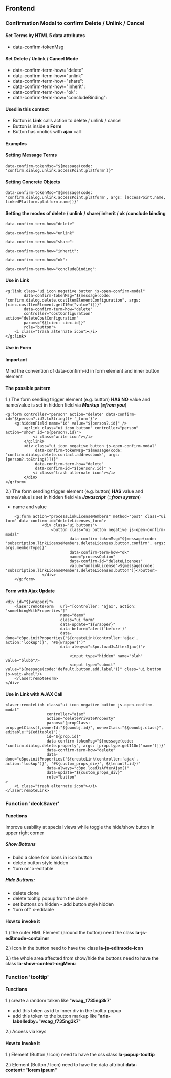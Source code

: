 ## Frontend

### Confirmation Modal to confirm Delete / Unlink / Cancel

#### Set Terms by HTML 5 data attributes
- data-confirm-tokenMsg

#### Set Delete / Unlink / Cancel Mode
- data-confirm-term-how="delete"
- data-confirm-term-how="unlink"
- data-confirm-term-how="share":
- data-confirm-term-how="inherit":
- data-confirm-term-how="ok":
- data-confirm-term-how="concludeBinding":
#### Used in this context
- Button is **Link** calls action to delete / unlink / cancel
- Button is inside a **Form**
- Button has onclick with **ajax** call


#### Examples
#### Setting Message Terms

```
data-confirm-tokenMsg="${message(code: 'confirm.dialog.unlink.accessPoint.platform')}"
```


#### Setting Concrete Objects

```
data-confirm-tokenMsg="${message(code: 'confirm.dialog.unlink.accessPoint.platform', args: [accessPoint.name, linkedPlatform.platform.name])}"
```
#### Setting the modes of delete / unlink / share/ inherit / ok /conclude binding

```
data-confirm-term-how="delete"
```
```
data-confirm-term-how="unlink"
```
```
data-confirm-term-how="share":
```
```
data-confirm-term-how="inherit":
```
```
data-confirm-term-how="ok":
```
```
data-confirm-term-how="concludeBinding":
```


#### Use in Link

```
<g:link class="ui icon negative button js-open-confirm-modal"
        data-confirm-tokenMsg="${message(code: "confirm.dialog.delete.costItemElementConfiguration", args: [ciec.costItemElement.getI10n("value")])}"
        data-confirm-term-how="delete"
        controller="costConfiguration" action="deleteCostConfiguration"
        params="${[ciec: ciec.id]}"
        role="button">
    <i class="trash alternate icon"></i>
</g:link>

```

#### Use in Form

#### Important

Mind the convention of data-confirm-id in form element and inner button element

#### The possible pattern

1.) The form sending trigger element (e.g. button) **HAS NO** value and name/value is set in hidden field via ***Markup*** (***=from you***)

```
<g:form controller="person" action="delete" data-confirm-id="${person?.id?.toString()+ '_form'}">
    <g:hiddenField name="id" value="${person?.id}" />
        <g:link class="ui icon button" controller="person" action="show" id="${person?.id}">
            <i class="write icon"></i>
        </g:link>
        <div class="ui icon negative button js-open-confirm-modal"
             data-confirm-tokenMsg="${message(code: "confirm.dialog.delete.contact.addressbook", args: [person?.toString()])}"
             data-confirm-term-how="delete"
             data-confirm-id="${person?.id}" >
            <i class="trash alternate icon"></i>
        </div>
</g:form>
```
2.) The form sending trigger element (e.g. button) **HAS** value and name/value is set in hidden field via ***Javascript*** (***=from system***) 
- name and value 
```
    <g:form action="processLinkLicenseMembers" method="post" class="ui form" data-confirm-id="deleteLicenses_form">
                <div class="ui buttons">
                    <button class="ui button negative js-open-confirm-modal"
                            data-confirm-tokenMsg="${message(code: 'subscription.linkLicenseMembers.deleteLicenses.button.confirm', args: args.memberType)}"
                            data-confirm-term-how="ok"
                            name="processOption"
                            data-confirm-id="deleteLicenses"
                            value="unlinkLicense">${message(code: 'subscription.linkLicenseMembers.deleteLicenses.button')}</button>
                </div>
    </g:form>
```

#### Form with Ajax Update

```
<div id="${wrapper}">
    <laser:remoteForm   url="[controller: 'ajax', action: 'somethingWithProperties']"
                        name="demo" 
                        class="ui form"
                        data-update="${wrapper}"
                        data-before="alert('before')"
                        data-done="c3po.initProperties('${createLink(controller:'ajax', action:'lookup')}', '#${wrapper}')"
                        data-always="c3po.loadJsAfterAjax()">

                            <input type="hidden" name="blah" value="blubb"/>
                            <input type="submit" value="${message(code:'default.button.add.label')}" class="ui button js-wait-wheel"/>
    </laser:remoteForm>
</div>
```

#### Use in Link with AJAX Call

```
<laser:remoteLink class="ui icon negative button js-open-confirm-modal"
                  controller="ajax"
                  action="deletePrivateProperty"
                  params='[propClass: prop.getClass(),ownerId:"${ownobj.id}", ownerClass:"${ownobj.class}", editable:"${editable}"]'
                  id="${prop.id}"
                  data-confirm-tokenMsg="${message(code: "confirm.dialog.delete.property", args: [prop.type.getI10n('name')])}"
                  data-confirm-term-how="delete"
                  data-done="c3po.initProperties('${createLink(controller:'ajax', action:'lookup')}', '#${custom_props_div}', ${tenant?.id})"
                  data-always="c3po.loadJsAfterAjax()"
                  data-update="${custom_props_div}"
                  role="button"
>
    <i class="trash alternate icon"></i>
</laser:remoteLink>

```

### Function 'deckSaver'

#### Functions

Improve usability at special views while toggle the hide/show button in upper right corner

##### Show Bottons
- build a clone fom icons in icon button
- delete button style hidden
- 'turn on' x-editable

##### Hide Buttons:
- delete clone
- delete tooltip popup from the clone
- set buttons on hidden - add button style hidden
- 'turn off' x-editable

#### How to invoke it

1.) the outer HML Element (around the button) need the class <b>la-js-editmode-container</b>

2.) Icon in the button need to have the class <b>la-js-editmode-icon</b>

3.) the whole area affected from show/hide the buttons need to have the class <b>la-show-context-orgMenu</b>

### Function 'tooltip'

#### Functions

1.) create a random talken like "<b>wcag_f735ng3k7</b>"
- add this token as id to inner div in the tooltip popup
- add this token to the button markup like "<b>aria-labelledby="wcag_f735ng3k7</b>"

2.) Access via keys

#### How to invoke it

1.) Element (Button / Icon) need to have the css class <b>la-popup-tooltip</b>

2.) Element (Button / Icon) need to have the data attribut <b>data-content="lorem ipsum"</b>

